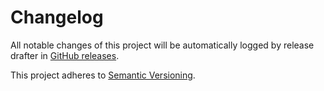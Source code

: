 # Changelog 

All notable changes of this project will be automatically logged by release drafter in 
[GitHub releases](https://github.com/uhafner/data-tables-api-plugin/releases). 

This project adheres to [Semantic Versioning](https://semver.org/spec/v2.0.0.html).
